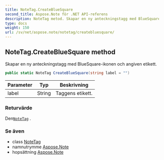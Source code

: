 ```yaml
---
title: NoteTag.CreateBlueSquare
second_title: Aspose.Note för .NET API-referens
description: NoteTag metod. Skapar en ny anteckningstagg med BlueSquareikonen och angiven etikett.
type: docs
weight: 150
url: /sv/net/aspose.note/notetag/createbluesquare/
---
```

## NoteTag.CreateBlueSquare method

Skapar en ny anteckningstagg med BlueSquare-ikonen och angiven etikett.

```csharp
public static NoteTag CreateBlueSquare(string label = "")
```

| Parameter | Typ | Beskrivning |
| --- | --- | --- |
| label | String | Taggens etikett. |

### Returvärde

Den[`NoteTag`](../) .

### Se även

* class [NoteTag](../)
* namnutrymme [Aspose.Note](../../notetag/)
* hopsättning [Aspose.Note](../../../)


